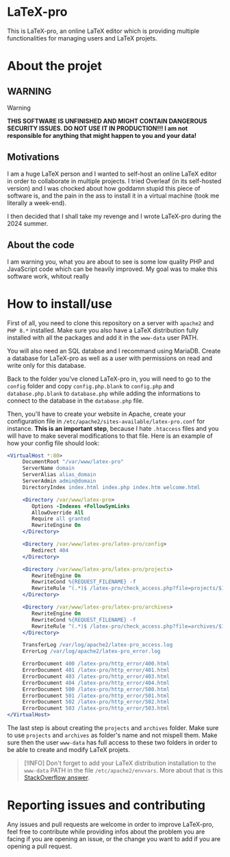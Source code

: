 # LaTeX-pro

This is LaTeX-pro, an online LaTeX editor which is providing multiple functionalities for managing users and LaTeX projets.

# About the projet

## **WARNING**

> [!WARNING] 
> **THIS SOFTWARE IS UNFINISHED AND MIGHT CONTAIN DANGEROUS SECURITY ISSUES. DO NOT USE IT IN PRODUCTION!!! I am not responsible for anything that might happen to you and your data!**


## Motivations

I am a huge LaTeX person and I wanted to self-host an online LaTeX editor in order to collaborate in multiple projects. I tried Overleaf (in its self-hosted version) and I was chocked about how goddamn stupid this piece of software is, and the pain in the ass to install it in a virtual machine (took me literally a week-end).

I then decided that I shall take my revenge and I wrote LaTeX-pro during the 2024 summer.

## About the code

I am warning you, what you are about to see is some low quality PHP and JavaScript code which can be heavily improved. My goal was to make this software work, whitout really 

# How to install/use

First of all, you need to clone this repository on a server with `apache2` and `PHP 8.*` installed. Make sure you also have a LaTeX distribution fully installed with all the packages and add it in the `www-data` user PATH.

You will also need an SQL databse and I recommand using MariaDB. Create a database for LaTeX-pro as well as a user with permissions on read and write only for this database.

Back to the folder you've cloned LaTeX-pro in, you will need to go to the `config` folder and copy `config.php.blank` to `config.php` and `database.php.blank` to `database.php` while adding the informations to connect to the database in the `database.php` file.

Then, you'll have to create your website in Apache, create your configuration file in `/etc/apache2/sites-available/latex-pro.conf` for instance. **This is an important step**, because I hate `.htaccess` files and you will have to make several modifications to that file. Here is an example of how your config file should look:

```apache
<VirtualHost *:80>
     DocumentRoot "/var/www/latex-pro"
     ServerName domain
     ServerAlias alias_domain
     ServerAdmin admin@domain
     DirectoryIndex index.html index.php index.htm welcome.html

     <Directory /var/www/latex-pro>
        Options -Indexes +FollowSymLinks
        AllowOverride All
        Require all granted
        RewriteEngine On
     </Directory>

     <Directory /var/www/latex-pro/latex-pro/config>
        Redirect 404
     </Directory>

     <Directory /var/www/latex-pro/latex-pro/projects>
        RewriteEngine On
        RewriteCond %{REQUEST_FILENAME} -f
        RewriteRule ^(.*)$ /latex-pro/check_access.php?file=projects/$1 [QSA,L]
     </Directory>

     <Directory /var/www/latex-pro/latex-pro/archives>
        RewriteEngine On
        RewriteCond %{REQUEST_FILENAME} -f
        RewriteRule ^(.*)$ /latex-pro/check_access.php?file=archives/$1 [QSA,L]
     </Directory>

     TransferLog /var/log/apache2/latex-pro_access.log
     ErrorLog /var/log/apache2/latex-pro_error.log

     ErrorDocument 400 /latex-pro/http_error/400.html
     ErrorDocument 401 /latex-pro/http_error/401.html
     ErrorDocument 403 /latex-pro/http_error/403.html
     ErrorDocument 404 /latex-pro/http_error/404.html
     ErrorDocument 500 /latex-pro/http_error/500.html
     ErrorDocument 501 /latex-pro/http_error/501.html
     ErrorDocument 502 /latex-pro/http_error/502.html
     ErrorDocument 503 /latex-pro/http_error/503.html
</VirtualHost>
```

The last step is about creating the `projects` and `archives` folder. Make sure to use `projects` and `archives` as folder's name and not mispell them. Make sure then the user `www-data` has full access to these two folders in order to be able to create and modify LaTeX projets.

> [!INFO]
> Don't forget to add your LaTeX distribution installation to the `www-data` PATH in the file `/etc/apache2/envvars`. More about that is this [StackOverflow answer](https://askubuntu.com/questions/204159/add-path-to-path-environment-variable-for-www-data).

# Reporting issues and contributing

Any issues and pull requests are welcome in order to improve LaTeX-pro, feel free to contribute while providing infos about the problem you are facing if you are opening an issue, or the change you want to add if you are opening a pull request.

